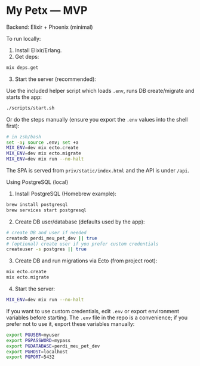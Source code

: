 # My Petx — MVP

Backend: Elixir + Phoenix (minimal)

To run locally:

1. Install Elixir/Erlang.
2. Get deps:

```bash
mix deps.get
```

3. Start the server (recommended):

Use the included helper script which loads `.env`, runs DB create/migrate and starts the app:

```bash
./scripts/start.sh
```

Or do the steps manually (ensure you export the `.env` values into the shell first):

```bash
# in zsh/bash
set -a; source .env; set +a
MIX_ENV=dev mix ecto.create
MIX_ENV=dev mix ecto.migrate
MIX_ENV=dev mix run --no-halt
```

The SPA is served from `priv/static/index.html` and the API is under `/api`.

Using PostgreSQL (local)

1. Install PostgreSQL (Homebrew example):

```bash
brew install postgresql
brew services start postgresql
```

2. Create DB user/database (defaults used by the app):

```bash
# create DB and user if needed
createdb perdi_meu_pet_dev || true
# (optional) create user if you prefer custom credentials
createuser -s postgres || true
```

3. Create DB and run migrations via Ecto (from project root):

```bash
mix ecto.create
mix ecto.migrate
```

4. Start the server:

```bash
MIX_ENV=dev mix run --no-halt
```

If you want to use custom credentials, edit `.env` or export environment variables before starting. The `.env` file in the repo is a convenience; if you prefer not to use it, export these variables manually:

```bash
export PGUSER=myuser
export PGPASSWORD=mypass
export PGDATABASE=perdi_meu_pet_dev
export PGHOST=localhost
export PGPORT=5432
```

